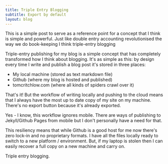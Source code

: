 ```yaml
---
title: Triple Entry Blogging
subtitle: Export by default
layout: blog
---
```


This is a simple post to serve as a reference point for a concept that I think is simple and powerful. Just like double entry accounting revolutionised the way we do book-keeping I think triple-entry blogging 

Triple-entry publishing for my blog is a simple concept that has completely transformed how I think about blogging. It's as simple as this: by design every time I write and publish a blog post it's stored in three places:

- My local machine (stored as text markdown file)
- Github (where my blog is hosted and published)
- tomcritchlow.com (where all kinds of spiders crawl over it)

That's it! But the workflow of writing locally and pushing to the cloud means that I always have the most up to date copy of my site on my machine. There's no export button because it's already exported.

Yes - I know, this workflow ignores mobile. There are ways of publishing to Jekyll/Github Pages from mobile but I don't personally have a need for that.

This resiliency means that while Github is a good host for me now there's zero lock-in and no proprietary formats. I have all the files locally ready to switch to a new platform / environment. But, if my laptop is stolen then I can easily recover a full copy on a new machine and carry on.

Triple entry blogging.